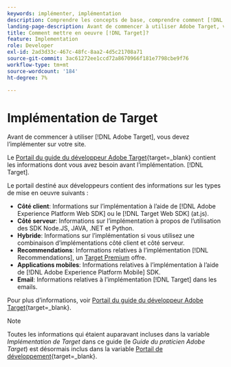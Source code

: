```yaml
---
keywords: implémenter, implémentation
description: Comprendre les concepts de base, comprendre comment [!DNL Target] fonctionne et s’intègre à votre infrastructure, et comprennent comment les visiteurs sont suivis.
landing-page-description: Avant de commencer à utiliser Adobe Target, vous devez l’implémenter sur votre site.
title: Comment mettre en oeuvre [!DNL Target]?
feature: Implementation
role: Developer
exl-id: 2ad3d33c-467c-48fc-8aa2-4d5c21708a71
source-git-commit: 3ac61272ee1ccd72a8670966f181e7798cbe9f76
workflow-type: tm+mt
source-wordcount: '184'
ht-degree: 7%

---
```


# Implémentation de Target

Avant de commencer à utiliser [!DNL Adobe Target], vous devez l’implémenter sur votre site.

Le [Portail du guide du développeur Adobe Target](https://developer.adobe.com/target/){target=_blank} contient les informations dont vous avez besoin avant l’implémentation. [!DNL Target].

Le portail destiné aux développeurs contient des informations sur les types de mise en oeuvre suivants :

* **Côté client**: Informations sur l’implémentation à l’aide de [!DNL Adobe Experience Platform Web SDK] ou le [!DNL Target Web SDK] (at.js).
* **Côté serveur**: Informations sur l’implémentation à propos de l’utilisation des SDK Node.JS, JAVA, .NET et Python.
* **Hybride**: Informations sur l’implémentation si vous utilisez une combinaison d’implémentations côté client et côté serveur.
* **Recommendations**: Informations relatives à l’implémentation [!DNL Recommendations], un [Target Premium](/help/main/c-intro/intro.md#premium) offre.
* **Applications mobiles**: Informations relatives à l’implémentation à l’aide de [!DNL Adobe Experience Platform Mobile] SDK.
* **Email**: Informations relatives à l’implémentation [!DNL Target] dans les emails.

Pour plus d’informations, voir [Portail du guide du développeur Adobe Target](https://developer.adobe.com/target/){target=_blank}.

>[!NOTE]
>
>Toutes les informations qui étaient auparavant incluses dans la variable *Implémentation de Target* dans ce guide (le *Guide du praticien Adobe Target*) est désormais inclus dans la variable [Portail de développement](https://developer.adobe.com/target/){target=_blank}.




